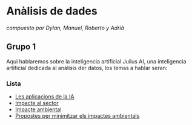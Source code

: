# Anàlisis de dades
_compuesto por Dylan, Manuel, Roberto y Adrià_
## Grupo 1
Aqui hablaremos sobre la inteligencia artificial Julius AI, una inteligencia artificial dedicada al anàlisis der datos, los temas a hablar seran:
### Lista

- [Les aplicacions de la IA](Las_aplicaciones_de_la_IA.md)
- [Impacte al sector](inpacto_en_el_sector.md)
- [Impacte ambiental](Impacto_ambiental.md)
- [Propostes per minimitzar els impactes ambientals](Propostes_per_minimitzar_els_impactes_ambientals.md)
